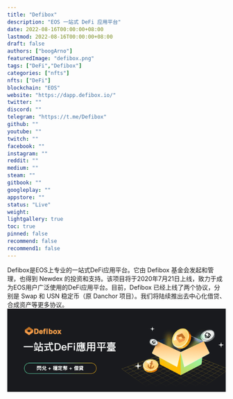 ```yaml
---
title: "Defibox"
description: "EOS 一站式 DeFi 应用平台"
date: 2022-08-16T00:00:00+08:00
lastmod: 2022-08-16T00:00:00+08:00
draft: false
authors: ["boogArno"]
featuredImage: "defibox.png"
tags: ["DeFi","Defibox"]
categories: ["nfts"]
nfts: ["DeFi"]
blockchain: "EOS"
website: "https://dapp.defibox.io/"
twitter: ""
discord: ""
telegram: "https://t.me/Defibox"
github: ""
youtube: ""
twitch: ""
facebook: ""
instagram: ""
reddit: ""
medium: ""
steam: ""
gitbook: ""
googleplay: ""
appstore: ""
status: "Live"
weight: 
lightgallery: true
toc: true
pinned: false
recommend: false
recommend1: false
---
```

Defibox是EOS上专业的一站式DeFi应用平台。它由 Defibox 基金会发起和管理，也得到 Newdex 的投资和支持。该项目将于2020年7月21日上线，致力于成为EOS用户广泛使用的DeFi应用平台。目前，Defibox 已经上线了两个协议，分别是 Swap 和 USN 稳定币（原 Danchor 项目）。我们将陆续推出去中心化借贷、合成资产等更多协议。![4a87a85332d24cad890fbe59c5e5cf4c](4a87a85332d24cad890fbe59c5e5cf4c.png)